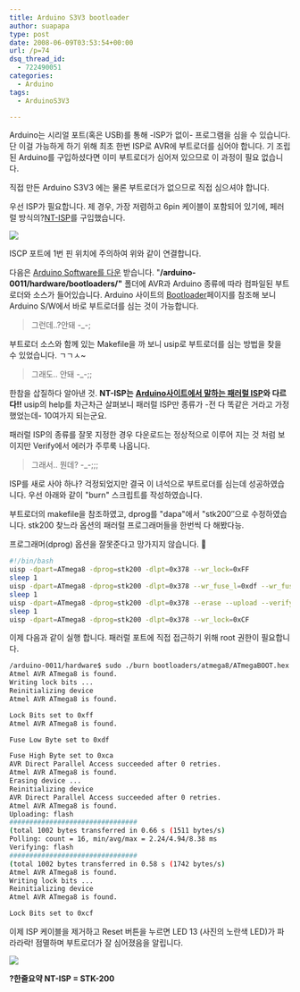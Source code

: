 ```yaml
---
title: Arduino S3V3 bootloader
author: suapapa
type: post
date: 2008-06-09T03:53:54+00:00
url: /p=74
dsq_thread_id:
  - 722490051
categories:
  - Arduino
tags:
  - ArduinoS3V3

---
```

Arduino는 시리얼 포트(혹은 USB)를 통해 -ISP가 없이- 프로그램을 심을 수 있습니다. 단 이걸 가능하게 하기 위해 최초 한번 ISP로 AVR에 부트로더를 심어야 합니다. 기 조립된 Arduino를 구입하셨다면 이미 부트로더가 심어져 있으므로 이 과정이 필요 없습니다.

직접 만든 Arduino S3V3 에는 물론 부트로더가 없으므로 직접 심으셔야 합니다.

우선 ISP가 필요합니다. 제 경우, 가장 저렴하고 6pin 케이블이 포함되어 있기에, 페러럴 방식의?[NT-ISP][1]를 구입했습니다.



![](https://asset.homin.dev/blog/2008/06/nt-isp_with_arduinos3v3.jpg)

ISCP 포트에 1번 핀 위치에 주의하여 위와 같이 연결합니다.

다음은 [Arduino Software를 다운][2] 받습니다. "**/arduino-0011/hardware/bootloaders/"** 폴더에 AVR과 Arduino 종류에 따라 컴파일된 부트로더와 소스가 들어있습니다. Arduino 사이트의 [Bootloader][3]페이지를 참조해 보니 Arduino S/W에서 바로 부트로더를 심는 것이 가능합니다.

> 그런데..?안돼 -_-;

부트로더 소스와 함께 있는 Makefile을 까 보니 usip로 부트로더를 심는 방법을 찾을 수 있었습니다. ㄱㄱㅅ~

> 그래도.. 안돼 -_-;;

한참을 삽질하다 알아낸 것. **NT-ISP는** [**Arduino사이트에서 말하는 패러럴 ISP**][4]**와 다르다!!** usip의 help를 차근차근 살펴보니 패러럴 ISP만 종류가 -전 다 똑같은 거라고 가정했었는데- 10여가지 되는군요.

패러럴 ISP의 종류를 잘못 지정한 경우 다운로드는 정상적으로 이루어 지는 것 처럼 보이지만 Verify에서 에러가 주루룩 나옵니다.

> 그래서.. 뭔데? -_-;;;

ISP를 새로 사야 하나? 걱정되었지만 결국 이 녀석으로 부트로더를 심는데 성공하였습니다. 우선 아래와 같이 "burn" 스크립트를 작성하였습니다.

부트로더의 makefile을 참조하였고, dprog를 "dapa"에서 "stk200&#8243;으로 수정하였습니다. stk200 찾느라 옵션의 패러럴 프로그래머들을 한번씩 다 해봤다능.

프로그래머(dprog) 옵션을 잘못준다고 망가지지 않습니다. 🙂

```bash
#!/bin/bash
uisp -dpart=ATmega8 -dprog=stk200 -dlpt=0x378 --wr_lock=0xFF
sleep 1
uisp -dpart=ATmega8 -dprog=stk200 -dlpt=0x378 --wr_fuse_l=0xdf --wr_fuse_h=0xca
sleep 1
uisp -dpart=ATmega8 -dprog=stk200 -dlpt=0x378 --erase --upload --verify if=$1 -v=2
sleep 1
uisp -dpart=ATmega8 -dprog=stk200 -dlpt=0x378 --wr_lock=0xCF
```

이제 다음과 같이 실행 합니다. 패러럴 포트에 직접 접근하기 위해 root 권한이 필요합니다.

```bash
/arduino-0011/hardware$ sudo ./burn bootloaders/atmega8/ATmegaBOOT.hex
Atmel AVR ATmega8 is found.
Writing lock bits ...
Reinitializing device
Atmel AVR ATmega8 is found.

Lock Bits set to 0xff
Atmel AVR ATmega8 is found.

Fuse Low Byte set to 0xdf

Fuse High Byte set to 0xca
AVR Direct Parallel Access succeeded after 0 retries.
Atmel AVR ATmega8 is found.
Erasing device ...
Reinitializing device
AVR Direct Parallel Access succeeded after 0 retries.
Atmel AVR ATmega8 is found.
Uploading: flash
################################
(total 1002 bytes transferred in 0.66 s (1511 bytes/s)
Polling: count = 16, min/avg/max = 2.24/4.94/8.38 ms
Verifying: flash
################################
(total 1002 bytes transferred in 0.58 s (1742 bytes/s)
Atmel AVR ATmega8 is found.
Writing lock bits ...
Reinitializing device
Atmel AVR ATmega8 is found.

Lock Bits set to 0xcf
```

이제 ISP 케이블을 제거하고 Reset 버튼을 누르면 LED 13 (사진의 노란색 LED)가 파라라락! 점멸하며 부트로더가 잘 심어졌음을 알립니다.

![](https://asset.homin.dev/blog/2008/06/arduinos3v3_bootloader_on.jpg)

**?한줄요약 NT-ISP = STK-200**

 [1]: http://www.devicemart.co.kr/mart7/mall.php?cat=010002000&query=view&no=14478
 [2]: http://www.arduino.cc/en/Main/Software
 [3]: http://www.arduino.cc/en/Hacking/Bootloader
 [4]: http://www.arduino.cc/en/Hacking/ParallelProgrammer